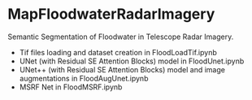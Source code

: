 # MapFloodwaterRadarImagery
Semantic Segmentation of Floodwater in Telescope Radar Imagery.
  - Tif files loading and dataset creation in FloodLoadTif.ipynb
  - UNet (with Residual SE Attention Blocks) model in FloodUnet.ipynb
  - UNet++ (with Residual SE Attention Blocks) model and image augmentations in FloodAugUnet.ipynb
  - MSRF Net in FloodMSRF.ipynb
